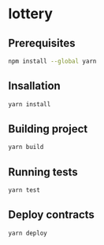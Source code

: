 # lottery

## Prerequisites

``` sh
npm install --global yarn
```

## Insallation

``` sh
yarn install
```

## Building project

``` sh
yarn build
```

## Running tests

``` sh
yarn test
```

## Deploy contracts
``` sh
yarn deploy
```
